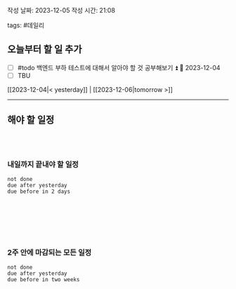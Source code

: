 
작성 날짜: 2023-12-05
작성 시간: 21:08

tags: #데일리

## 오늘부터 할 일 추가
- [ ] #todo 백엔드 부하 테스트에 대해서 알아야 할 것 공부해보기 ⏫ 📅 2023-12-04
- [ ] TBU

[[2023-12-04|< yesterday]] | [[2023-12-06|tomorrow >]]  
  
---  
## 해야 할 일정  
<br></br>
### 내일까지 끝내야 할 일정
```tasks
not done
due after yesterday
due before in 2 days
```
<br></br>

<br></br>
### 2주 안에 마감되는 모든 일정
```tasks
not done
due after yesterday
due before in two weeks
```